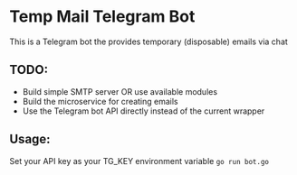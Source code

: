 # Temp Mail Telegram Bot
This is a Telegram bot the provides temporary (disposable) emails via chat


## TODO:
- Build simple SMTP server OR use available modules
- Build the microservice for creating emails
- Use the Telegram bot API directly instead of the current wrapper


## Usage:
Set your API key as your TG_KEY environment variable
`go run bot.go`
